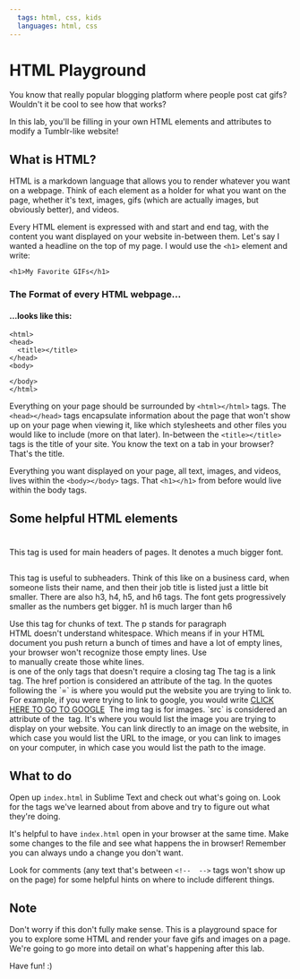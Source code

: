 ```yaml
---
  tags: html, css, kids
  languages: html, css
---
```


# HTML Playground

You know that really popular blogging platform where people post cat gifs? Wouldn't it be cool to see how that works?

In this lab, you'll be filling in your own HTML elements and attributes to modify a Tumblr-like website!

## What is HTML?

HTML is a markdown language that allows you to render whatever you want on a webpage. Think of each element as a holder for what you want on the page, whether it's text, images, gifs (which are actually images, but obviously better), and videos.

Every HTML element is expressed with and start and end tag, with the content you want displayed on your website in-between them. Let's say I wanted a headline on the top of my page. I would use the `<h1>` element and write:

`<h1>My Favorite GIFs</h1>`

### The Format of every HTML webpage...

#### ...looks like this:

```
<html>
<head>
  <title></title>
</head>
<body>

</body>
</html>
```

Everything on your page should be surrounded by `<html></html>` tags. The `<head></head>` tags encapsulate information about the page that won't show up on your page when viewing it, like which stylesheets and other files you would like to include (more on that later). In-between the `<title></title>` tags is the title of your site. You know the text on a tab in your browser? That's the title.

Everything you want displayed on your page, all text, images, and videos, lives within the `<body></body>` tags. That `<h1></h1>` from before would live within the body tags.

## Some helpful HTML elements
<h1></h1> This tag is used for main headers of pages. It denotes a much bigger font.
<h2></h2> This tag is useful to subheaders. Think of this like on a business card, when someone lists their name, and then their job title is listed just a little bit smaller. There are also h3, h4, h5, and h6 tags. The font gets progressively smaller as the numbers get bigger. h1 is much larger than h6
<p></p> Use this tag for chunks of text. The p stands for paragraph
<br> HTML doesn't understand whitespace. Which means if in your HTML document you push return a bunch of times and have a lot of empty lines, your browser won't recognize those empty lines. Use <br> to manually create those white lines. <br> is one of the only tags that doesn't require a closing tag
<a href=""></a> The <a> tag is a link tag. The href portion is considered an attribute of the <a> tag. In the quotes following the `=` is where you would put the website you are trying to link to. For example, if you were trying to link to google, you would write <a href="www.google.com">CLICK HERE TO GO TO GOOGLE</a>
<img src=""></img> The img tag is for images. `src` is considered an attribute of the <img> tag. It's where you would list the image you are trying to display on your website. You can link directly to an image on the website, in which case you would list the URL to the image, or you can link to images on your computer, in which case you would list the path to the image.  



## What to do

Open up `index.html` in Sublime Text and check out what's going on. Look for the tags we've learned about from above and try to figure out what they're doing.

It's helpful to have `index.html` open in your browser at the same time. Make some changes to the file and see what happens the in browser! Remember you can always undo a change you don't want.

Look for comments (any text that's between `<!--  -->` tags won't show up on the page) for some helpful hints on where to include different things.

## Note

Don't worry if this don't fully make sense. This is a playground space for you to explore some HTML and render your fave gifs and images on a page. We're going to go more into detail on what's happening after this lab.

Have fun! :)